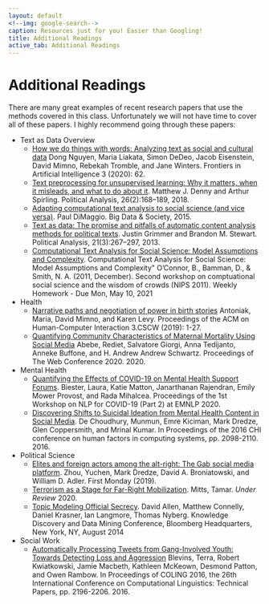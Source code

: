 ```yaml
---
layout: default
<!--img: google-search-->
caption: Resources just for you! Easier than Googling!
title: Additional Readings
active_tab: Additional Readings
---
```


# Additional Readings

There are many great examples of recent research papers that use the methods
covered in this class. Unfortunately we will not have time to cover all of these papers.
I highly recommend going through these papers:

- Text as Data Overview
  - [How we do things with words: Analyzing text as social and cultural data](https://arxiv.org/pdf/1907.01468.pdf) Dong Nguyen, Maria Liakata, Simon DeDeo, Jacob Eisenstein, David Mimno, Rebekah Tromble, and Jane Winters. Frontiers in Artificial Intelligence 3 (2020): 62.
  - [Text preprocessing for unsupervised learning: Why it matters, when it misleads, and what to do about it](https://papers.ssrn.com/sol3/papers.cfm?abstract_id=2849145). Matthew J. Denny and Arthur Spirling. Political Analysis, 26(2):168–189, 2018. 
  - [Adapting computational text analysis to social science (and vice versa)](https://journals.sagepub.com/doi/10.1177/2053951715602908). Paul DiMaggio. Big Data & Society, 2015.
  - [Text as data: The promise and pitfalls of automatic content analysis methods for political texts](https://web.stanford.edu/~jgrimmer/tad2.pdf). Justin Grimmer and Brandon M. Stewart. Political Analysis, 21(3):267–297, 2013.
  - [Computational Text Analysis for Social Science: Model Assumptions and Complexity](https://people.cs.umass.edu/~wallach/workshops/nips2011css/papers/OConnor.pdf). 
Computational Text Analysis for Social Science: Model Assumptions and Complexity" O’Connor, B., Bamman, D., & Smith, N. A. (2011, December). Second workshop on comptuational social science and the wisdom of crowds (NIPS 2011).
Weekly Homework - Due Mon, May 10, 2021
- Health
  - [Narrative paths and negotiation of power in birth stories](https://dl.acm.org/doi/pdf/10.1145/3359190)
Antoniak, Maria, David Mimno, and Karen Levy. Proceedings of the ACM on Human-Computer Interaction 3.CSCW (2019): 1-27.
  - [Quantifying Community Characteristics of Maternal Mortality Using Social Media](https://dl.acm.org/doi/pdf/10.1145/3366423.3380066) Abebe, Rediet, Salvatore Giorgi, Anna Tedijanto, Anneke Buffone, and H. Andrew Andrew Schwartz. Proceedings of The Web Conference 2020. 2020.
- Mental Health
  - [Quantifying the Effects of COVID-19 on Mental Health Support Forums](https://www.aclweb.org/anthology/2020.nlpcovid19-2.8.pdf). Biester, Laura, Katie Matton, Janarthanan Rajendran, Emily Mower Provost, and Rada Mihalcea. Proceedings of the 1st Workshop on NLP for COVID-19 (Part 2) at EMNLP 2020.
  - [Discovering Shifts to Suicidal Ideation from Mental Health Content in Social Media](https://dl.acm.org/doi/pdf/10.1145/2858036.2858207). De Choudhury, Munmun, Emre Kiciman, Mark Dredze, Glen Coppersmith, and Mrinal Kumar. In Proceedings of the 2016 CHI conference on human factors in computing systems, pp. 2098-2110. 2016.
- Political Science
  - [Elites and foreign actors among the alt-right: The Gab social media platform](https://firstmonday.org/ojs/index.php/fm/article/view/10062/8072). Zhou, Yuchen, Mark Dredze, David A. Broniatowski, and William D. Adler. First Monday (2019).
  - [Terrorism as a Stage for Far-Right Mobilization](https://www.dropbox.com/s/2h9dsrd3gv5jk34/FRTR.pdf?dl=0). Mitts, Tamar. <i>Under Review</i> 2020.
  -  [Topic Modeling Official Secrecy](http://history-lab.org/images/presentations/Topic_Modeling_OS.pdf). David Allen, Matthew Connelly, Daniel Krasner, Ian Langmore, Thomas Nyberg. Knowledge Discovery and Data Mining Conference, Bloomberg Headquarters, New York, NY, August 2014
- Social Work
  - [Automatically Processing Tweets from Gang-Involved Youth: Towards Detecting Loss and Aggression](https://www.aclweb.org/anthology/C16-1207.pdf) Blevins, Terra, Robert Kwiatkowski, Jamie Macbeth, Kathleen McKeown, Desmond Patton, and Owen Rambow. In Proceedings of COLING 2016, the 26th International Conference on Computational Linguistics: Technical Papers, pp. 2196-2206. 2016.
